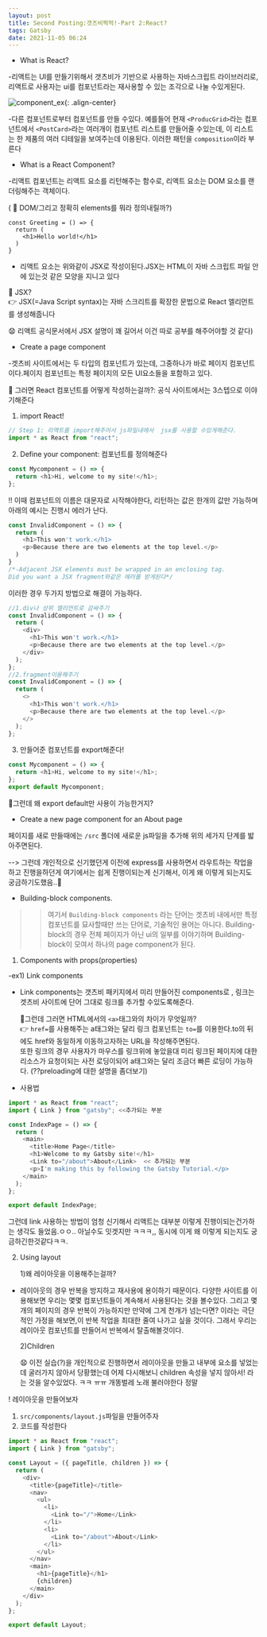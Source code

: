 ```yaml
---
layout: post
title: Second Posting:갯츠비찍먹!-Part 2:React?
tags: Gatsby
date: 2021-11-05 06:24
---
```


- What is React?

-리액트는 UI를 만들기위해서 갯츠비가 기반으로 사용하는 자바스크립트 라이브러리로, 리액트로 사용자는 ui를 컴포넌트라는 재사용할 수 있는 조각으로 나눌 수있게된다.

![component_ex](https://www.gatsbyjs.com/static/e956cd45d790934484f0d93643c87cc7/5df5d/ui-built-from-components.png){: .align-center}

-다른 컴포넌트로부터 컴포넌트를 만들 수있다. 예를들어 현재 `<ProducGrid>`라는 컴포넌트에서 `<PostCard>`라는 여러개이 컴포넌트 리스트를 만들어줄 수있는데, 이 리스트는 한 제품의 여러 디테일을 보여주는데 이용된다. 이러한 패턴을 `composition`이라 부른다

- What is a React Component?

-리액트 컴포넌트는 리액트 요소를 리턴해주는 함수로, 리액트 요소는 DOM 요소를 랜더링해주는 객체이다.

( 🤔 DOM/그리고 정확히 elements를 뭐라 정의내릴까?)

```
const Greeting = () => {
  return (
    <h1>Hello world!</h1>
  )
}
```

- 리액트 요소는 위와같이 JSX로 작성이된다.JSX는 HTML이 자바 스크립트 파일 안에 있는것 같은 모양을 지니고 있다

🤔 JSX?  
 👉 JSX(=Java Script syntax)는 자바 스크리트를 확장한 문법으로 React 엘리먼트를 생성해줍니다

😧 리액트 공식문서에서 JSX 설명이 꽤 길어서 이건 따로 공부를 해주어야할 것 같다)

- Create a page component

-겟츠비 사이트에서는 두 타입의 컴포넌트가 있는데, 그중하나가 바로 페이지 컴포넌트 이다.페이지 컴포넌트는 특정 페이지의 모든 UI요소들을 포함하고 있다.

🤔 그러면 React 컴포넌트를 어떻게 작성하는걸까?: 공식 사이트에서는 3스텝으로 이야기해준다

1. import React!

```javascript
// Step 1: 리액트를 import해주어서 js파일내에서  jsx를 사용할 수있게해준다.
import * as React from "react";
```

2. Define your component: 컴포넌트를 정의해준다

```javascript
const Mycomponent = () => {
  return <h1>Hi, welcome to my site!</h1>;
};
```

!! 이때 컴포넌트의 이름은 대문자로 시작해야한다, 리턴하는 값은 한개의 값만 가능하며 아래의 예시는 진행시 에러가 난다.

```javascript
const InvalidComponent = () => {
  return (
    <h1>This won't work.</h1>
    <p>Because there are two elements at the top level.</p>
  )
}
/*-Adjacent JSX elements must be wrapped in an enclosing tag.
Did you want a JSX fragment와같은 에러를 받게된다*/
```

이러한 경우 두가지 방법으로 해결이 가능하다.

```javascript
//1.div나 상위 엘리먼트로 감싸주기
const InvalidComponent = () => {
  return (
    <div>
      <h1>This won't work.</h1>
      <p>Because there are two elements at the top level.</p>
    </div>
  );
};
//2.fragment이용해주기
const InvalidComponent = () => {
  return (
    <>
      <h1>This won't work.</h1>
      <p>Because there are two elements at the top level.</p>
    </>
  );
};
```

3. 만들어준 컴포넌트를 export해준다!

```javascript
const Mycomponent = () => {
  return <h1>Hi, welcome to my site!</h1>;
};
export default Mycomponent;
```

🤔그런데 왜 export default만 사용이 가능한거지?

- Create a new page component for an About page

페이지를 새로 만들때에는 `/src` 폴더에 새로운 js파일을 추가해 위의 세가지 단계를 밟아주면된다.

--> 그런데 개인적으로 신기했던게 이전에 express를 사용하면서 라우트하는 작업을 하고 진행을하던게 여기에서는 쉽게 진행이되는게 신기해서, 이게 왜 이렇게 되는지도 궁금하기도했음..🤔

- Building-block components.

> > 여기서 `Building-block components` 라는 단어는 겟츠비 내에서만 특정 컴포넌트를 묘사할때만 쓰는 단어로, 기술적인 용어는 아니다. Building-block의 경우 전체 페이지가 아닌 ui의 일부를 이야기하며 Building-block이 모여서 하나의 page component가 된다.

1. Components with props(properties)

-ex1) Link components

- Link components는 갯츠비 패키지에서 미리 만들어진 components로 , 링크는 겟츠비 사이트에 단어 그대로 링크를 추가할 수있도록해준다.

  🤔그런데 그러면 HTML에서의 `<a>`태그와의 차이가 무엇일까?  
   👉 `href=`를 사용해주는 a태그와는 달리 링크 컴포넌트는 `to=`를 이용한다.to의 뒤에도 href와 동일하게 이동하고자하는 URL을 작성해주면된다.  
   또한 링크의 경우 사용자가 마우스를 링크위에 놓았을대 미리 링크된 페이지에 대한 리소스가 요청이되는 사전 로딩이되어 a태그와는 달리 조금더 빠른 로딩이 가능하다.
  (??preloading에 대한 설명을 좀더보기)

- 사용법

```javascript
import * as React from "react";
import { Link } from "gatsby"; <<추가되는 부분

const IndexPage = () => {
  return (
    <main>
      <title>Home Page</title>
      <h1>Welcome to my Gatsby site!</h1>
      <Link to="/about">About</Link>  << 추가되는 부분
      <p>I'm making this by following the Gatsby Tutorial.</p>
    </main>
  );
};

export default IndexPage;
```

그런데 link 사용하는 방법이 엄청 신기해서 리액트는 대부분 이렇게 진행이되는건가하는 생각도 들었음.ㅇㅇ..
아닐수도 잇겟지만 ㅋㅋㅋ,, 동시에 이게 왜 이렇게 되는지도 궁금하긴한것같다ㅋㅋ.

2. Using layout

   1)왜 레이아웃을 이용해주는걸까?

- 레이아웃의 경우 반복을 방지하고 재사용에 용이하기 때문이다. 다양한 사이트를 이용해보면 우리는 몇몇 컴포넌트들이 계속해서 사용된다는 것을 볼수있다. 그리고 몇개의 페이지의 경우 반복이 가능하지만 만약에 그게 천개가 넘는다면? 이라는 극단적인 가정을 해보면,이 반복 작업을 최대한 줄여 나가고 싶을 것이다. 그래서 우리는 레이아웃 컴포넌트를 만들어서 반복에서 탈출해볼것이다.

  2)Children

  😧 이전 실습(?)을 개인적으로 진행하면서 레이아웃을 만들고 내부에 요소를 넣었는데 굴러가지 않아서 당황했는데 어제 다시해보니 children 속성을 넣지 않아서! 라는 것을 알수있었다. ㅋㅋ ㅠㅠ 개똥벌레 노래 불러야한다 정말

! 레이아웃을 만들어보자

1. `src/components/layout.js`파일을 만들어주자
2. 코드를 작성한다

```javascript
import * as React from "react";
import { Link } from "gatsby";

const Layout = ({ pageTitle, children }) => {
  return (
    <div>
      <title>{pageTitle}</title>
      <nav>
        <ul>
          <li>
            <Link to="/">Home</Link>
          </li>
          <li>
            <Link to="/about">About</Link>
          </li>
        </ul>
      </nav>
      <main>
        <h1>{pageTitle}</h1>
        {children}
      </main>
    </div>
  );
};

export default Layout;
```
